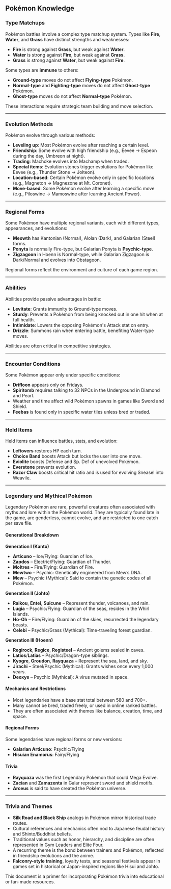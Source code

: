 ## Pokémon Knowledge

### Type Matchups

Pokémon battles involve a complex type matchup system. Types like **Fire**, **Water**, and **Grass** have distinct strengths and weaknesses:

* **Fire** is strong against **Grass**, but weak against **Water**.
* **Water** is strong against **Fire**, but weak against **Grass**.
* **Grass** is strong against **Water**, but weak against **Fire**.

Some types are **immune** to others:

* **Ground-type** moves do not affect **Flying-type** Pokémon.
* **Normal-type** and **Fighting-type** moves do not affect **Ghost-type** Pokémon.
* **Ghost-type** moves do not affect **Normal-type** Pokémon.

These interactions require strategic team building and move selection.

---


### Evolution Methods

Pokémon evolve through various methods:

* **Leveling up**: Most Pokémon evolve after reaching a certain level.
* **Friendship**: Some evolve with high friendship (e.g., Eevee → Espeon during the day, Umbreon at night).
* **Trading**: Machoke evolves into Machamp when traded.
* **Special items**: Evolution stones trigger evolutions for Pokémon like Eevee (e.g., Thunder Stone → Jolteon).
* **Location-based**: Certain Pokémon evolve only in specific locations (e.g., Magneton → Magnezone at Mt. Coronet).
* **Move-based**: Some Pokémon evolve after learning a specific move (e.g., Piloswine → Mamoswine after learning Ancient Power).

---

### Regional Forms

Some Pokémon have multiple regional variants, each with different types, appearances, and evolutions:

* **Meowth** has Kantonian (Normal), Alolan (Dark), and Galarian (Steel) forms.
* **Ponyta** is normally Fire-type, but Galarian Ponyta is **Psychic-type**.
* **Zigzagoon** in Hoenn is Normal-type, while Galarian Zigzagoon is Dark/Normal and evolves into Obstagoon.

Regional forms reflect the environment and culture of each game region.

---

### Abilities

Abilities provide passive advantages in battle:

* **Levitate**: Grants immunity to Ground-type moves.
* **Sturdy**: Prevents a Pokémon from being knocked out in one hit when at full health.
* **Intimidate**: Lowers the opposing Pokémon's Attack stat on entry.
* **Drizzle**: Summons rain when entering battle, benefiting Water-type moves.

Abilities are often critical in competitive strategies.

---

### Encounter Conditions

Some Pokémon appear only under specific conditions:

* **Drifloon** appears only on Fridays.
* **Spiritomb** requires talking to 32 NPCs in the Underground in Diamond and Pearl.
* Weather and time affect wild Pokémon spawns in games like Sword and Shield.
* **Feebas** is found only in specific water tiles unless bred or traded.

---

### Held Items

Held items can influence battles, stats, and evolution:

* **Leftovers** restores HP each turn.
* **Choice Band** boosts Attack but locks the user into one move.
* **Eviolite** boosts Defense and Sp. Def of unevolved Pokémon.
* **Everstone** prevents evolution.
* **Razor Claw** boosts critical hit ratio and is used for evolving Sneasel into Weavile.

---

### Legendary and Mythical Pokémon

Legendary Pokémon are rare, powerful creatures often associated with myths and lore within the Pokémon world. They are typically found late in the game, are genderless, cannot evolve, and are restricted to one catch per save file.

#### Generational Breakdown

**Generation I (Kanto)**
* **Articuno** – Ice/Flying: Guardian of Ice.
* **Zapdos** – Electric/Flying: Guardian of Thunder.
* **Moltres** – Fire/Flying: Guardian of Fire.
* **Mewtwo** – Psychic: Genetically engineered from Mew’s DNA.
* **Mew** – Psychic (Mythical): Said to contain the genetic codes of all Pokémon.

**Generation II (Johto)**
* **Raikou**, **Entei**, **Suicune** – Represent thunder, volcanoes, and rain.
* **Lugia** – Psychic/Flying: Guardian of the seas, resides in the Whirl Islands.
* **Ho-Oh** – Fire/Flying: Guardian of the skies, resurrected the legendary beasts.
* **Celebi** – Psychic/Grass (Mythical): Time-traveling forest guardian.

**Generation III (Hoenn)**
* **Regirock**, **Regice**, **Registeel** – Ancient golems sealed in caves.
* **Latios**/**Latias** – Psychic/Dragon-type siblings.
* **Kyogre**, **Groudon**, **Rayquaza** – Represent the sea, land, and sky.
* **Jirachi** – Steel/Psychic (Mythical): Grants wishes once every 1,000 years.
* **Deoxys** – Psychic (Mythical): A virus mutated in space.

#### Mechanics and Restrictions
* Most legendaries have a base stat total between 580 and 700+.
* Many cannot be bred, traded freely, or used in online ranked battles.
* They are often associated with themes like balance, creation, time, and space.

#### Regional Forms
Some legendaries have regional forms or new versions:
* **Galarian Articuno**: Psychic/Flying
* **Hisuian Enamorus**: Fairy/Flying

#### Trivia
* **Rayquaza** was the first Legendary Pokémon that could Mega Evolve.
* **Zacian** and **Zamazenta** in Galar represent sword and shield motifs.
* **Arceus** is said to have created the Pokémon universe.

---

### Trivia and Themes

* **Silk Road and Black Ship** analogs in Pokémon mirror historical trade routes.
* Cultural references and mechanics often nod to Japanese feudal history and Shinto/Buddhist beliefs.
* Traditional values such as honor, hierarchy, and discipline are often represented in Gym Leaders and Elite Four.
* A recurring theme is the bond between trainers and Pokémon, reflected in friendship evolutions and the anime.
* **Falconry-style training**, loyalty tests, and seasonal festivals appear in games set in historical or Japan-inspired regions like Hisui and Johto.

This document is a primer for incorporating Pokémon trivia into educational or fan-made resources.

